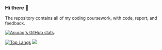 ### Hi there 👋
The repository contains all of my coding coursework, with code, report, and feedback.

[![Anurag's GitHub stats](https://github-readme-stats.vercel.app/api?username=JZ76&theme=cobalt2)](https://github.com/anuraghazra/github-readme-stats).  

[![Top Langs](https://github-readme-stats.vercel.app/api/top-langs/?username=JZ76)](https://github.com/anuraghazra/github-readme-stats)
[![](https://stats.justsong.cn/api/leetcode?username=hopikoo&cn=true&theme=dark)](https://leetcode-cn.com/u/hopikoo/)

<!--
**JZ76/JZ76** is a ✨ _special_ ✨ repository because its `README.md` (this file) appears on your GitHub profile.

Here are some ideas to get you started:

- 🔭 I’m currently working on ...
- 🌱 I’m currently learning ...
- 👯 I’m looking to collaborate on ...
- 🤔 I’m looking for help with ...
- 💬 Ask me about ...
- 📫 How to reach me: ...
- 😄 Pronouns: ...
- ⚡ Fun fact: ...
-->
